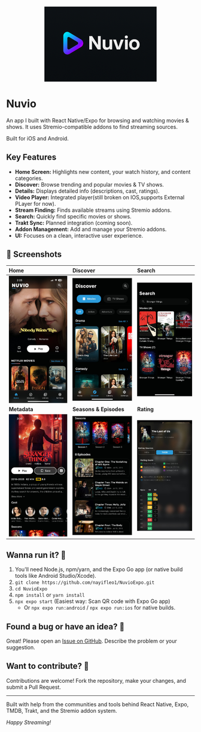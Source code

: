 <p align="center">
  <img src="assets/titlelogo.png" alt="Nuvio Logo" width="300"/>
</p>

# Nuvio

An app I built with React Native/Expo for browsing and watching movies & shows. It uses Stremio-compatible addons to find streaming sources.

Built for iOS and Android.

## Key Features 

*   **Home Screen:** Highlights new content, your watch history, and content categories.
*   **Discover:** Browse trending and popular movies & TV shows.
*   **Details:** Displays detailed info (descriptions, cast, ratings).
*   **Video Player:** Integrated player(still broken on IOS,supports External PLayer for now).
*   **Stream Finding:** Finds available streams using Stremio addons.
*   **Search:** Quickly find specific movies or shows.
*   **Trakt Sync:** Planned integration (coming soon).
*   **Addon Management:** Add and manage your Stremio addons.
*   **UI:** Focuses on a clean, interactive user experience.

## 📸 Screenshots

| Home                                       | Discover                                   | Search                                   |
| :----------------------------------------- | :----------------------------------------- | :--------------------------------------- |
| ![Home](src/assets/home.jpg)               | ![Discover](src/assets/discover.jpg)       | ![Search](src/assets/search.jpg)         |
| **Metadata**                               | **Seasons & Episodes**                     | **Rating**                               |
| ![Metadata](src/assets/metadascreen.jpg)   | ![Seasons](src/assets/seasonandepisode.jpg)| ![Rating](src/assets/ratingscreen.jpg)   |

## Wanna run it? 🚀

1.  You'll need Node.js, npm/yarn, and the Expo Go app (or native build tools like Android Studio/Xcode).
2.  `git clone https://github.com/nayifleo1/NuvioExpo.git`
3.  `cd NuvioExpo`
4.  `npm install` or `yarn install`
5.  `npx expo start` (Easiest way: Scan QR code with Expo Go app)
    *   Or `npx expo run:android` / `npx expo run:ios` for native builds.

## Found a bug or have an idea? 🐛

Great! Please open an [Issue on GitHub](https://github.com/nayifleo1/NuvioExpo/issues). Describe the problem or your suggestion.

## Want to contribute? 🤝

Contributions are welcome! Fork the repository, make your changes, and submit a Pull Request.

---

Built with help from the communities and tools behind React Native, Expo, TMDB, Trakt, and the Stremio addon system.

*Happy Streaming!* 
